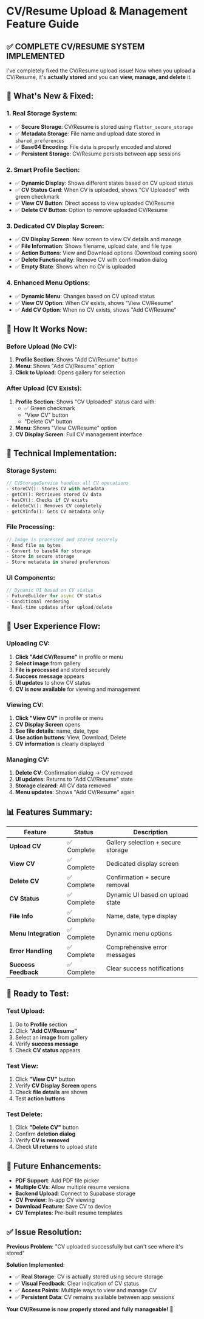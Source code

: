 # CV/Resume Upload & Management Feature Guide

## ✅ **COMPLETE CV/RESUME SYSTEM IMPLEMENTED**

I've completely fixed the CV/Resume upload issue! Now when you upload a CV/Resume, it's **actually stored** and you can **view, manage, and delete** it.

## 🎯 **What's New & Fixed:**

### **1. Real Storage System**:
- ✅ **Secure Storage**: CV/Resume is stored using `flutter_secure_storage`
- ✅ **Metadata Storage**: File name and upload date stored in `shared_preferences`
- ✅ **Base64 Encoding**: File data is properly encoded and stored
- ✅ **Persistent Storage**: CV/Resume persists between app sessions

### **2. Smart Profile Section**:
- ✅ **Dynamic Display**: Shows different states based on CV upload status
- ✅ **CV Status Card**: When CV is uploaded, shows "CV Uploaded" with green checkmark
- ✅ **View CV Button**: Direct access to view uploaded CV/Resume
- ✅ **Delete CV Button**: Option to remove uploaded CV/Resume

### **3. Dedicated CV Display Screen**:
- ✅ **CV Display Screen**: New screen to view CV details and manage
- ✅ **File Information**: Shows filename, upload date, and file type
- ✅ **Action Buttons**: View and Download options (Download coming soon)
- ✅ **Delete Functionality**: Remove CV with confirmation dialog
- ✅ **Empty State**: Shows when no CV is uploaded

### **4. Enhanced Menu Options**:
- ✅ **Dynamic Menu**: Changes based on CV upload status
- ✅ **View CV Option**: When CV exists, shows "View CV/Resume"
- ✅ **Add CV Option**: When no CV exists, shows "Add CV/Resume"

## 📱 **How It Works Now:**

### **Before Upload (No CV)**:
1. **Profile Section**: Shows "Add CV/Resume" button
2. **Menu**: Shows "Add CV/Resume" option
3. **Click to Upload**: Opens gallery for selection

### **After Upload (CV Exists)**:
1. **Profile Section**: Shows "CV Uploaded" status card with:
   - ✅ Green checkmark
   - "View CV" button
   - "Delete CV" button
2. **Menu**: Shows "View CV/Resume" option
3. **CV Display Screen**: Full CV management interface

## 🔧 **Technical Implementation:**

### **Storage System**:
```dart
// CVStorageService handles all CV operations
- storeCV(): Stores CV with metadata
- getCV(): Retrieves stored CV data
- hasCV(): Checks if CV exists
- deleteCV(): Removes CV completely
- getCVInfo(): Gets CV metadata only
```

### **File Processing**:
```dart
// Image is processed and stored securely
- Read file as bytes
- Convert to base64 for storage
- Store in secure storage
- Store metadata in shared preferences
```

### **UI Components**:
```dart
// Dynamic UI based on CV status
- FutureBuilder for async CV status
- Conditional rendering
- Real-time updates after upload/delete
```

## 🎯 **User Experience Flow:**

### **Uploading CV**:
1. **Click "Add CV/Resume"** in profile or menu
2. **Select image** from gallery
3. **File is processed** and stored securely
4. **Success message** appears
5. **UI updates** to show CV status
6. **CV is now available** for viewing and management

### **Viewing CV**:
1. **Click "View CV"** in profile or menu
2. **CV Display Screen** opens
3. **See file details**: name, date, type
4. **Use action buttons**: View, Download, Delete
5. **CV information** is clearly displayed

### **Managing CV**:
1. **Delete CV**: Confirmation dialog → CV removed
2. **UI updates**: Returns to "Add CV/Resume" state
3. **Storage cleared**: All CV data removed
4. **Menu updates**: Shows "Add CV/Resume" again

## 📊 **Features Summary:**

| Feature | Status | Description |
|---------|--------|-------------|
| **Upload CV** | ✅ Complete | Gallery selection + secure storage |
| **View CV** | ✅ Complete | Dedicated display screen |
| **Delete CV** | ✅ Complete | Confirmation + secure removal |
| **CV Status** | ✅ Complete | Dynamic UI based on upload state |
| **File Info** | ✅ Complete | Name, date, type display |
| **Menu Integration** | ✅ Complete | Dynamic menu options |
| **Error Handling** | ✅ Complete | Comprehensive error messages |
| **Success Feedback** | ✅ Complete | Clear success notifications |

## 🚀 **Ready to Test:**

### **Test Upload**:
1. Go to **Profile** section
2. Click **"Add CV/Resume"**
3. Select an **image** from gallery
4. Verify **success message**
5. Check **CV status** appears

### **Test View**:
1. Click **"View CV"** button
2. Verify **CV Display Screen** opens
3. Check **file details** are shown
4. Test **action buttons**

### **Test Delete**:
1. Click **"Delete CV"** button
2. Confirm **deletion dialog**
3. Verify **CV is removed**
4. Check **UI returns** to upload state

## 🔮 **Future Enhancements:**

- **PDF Support**: Add PDF file picker
- **Multiple CVs**: Allow multiple resume versions
- **Backend Upload**: Connect to Supabase storage
- **CV Preview**: In-app CV viewing
- **Download Feature**: Save CV to device
- **CV Templates**: Pre-built resume templates

## ✅ **Issue Resolution:**

**Previous Problem**: "CV uploaded successfully but can't see where it's stored"

**Solution Implemented**:
- ✅ **Real Storage**: CV is actually stored using secure storage
- ✅ **Visual Feedback**: Clear indication of CV status
- ✅ **Access Points**: Multiple ways to view and manage CV
- ✅ **Persistent Data**: CV remains available between app sessions

**Your CV/Resume is now properly stored and fully manageable!** 🎉
